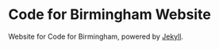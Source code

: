 Code for Birmingham Website
===========================

Website for Code for Birmingham, powered by [Jekyll](http://jekyllrb.com/).
